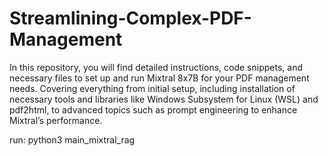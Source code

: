 # Streamlining-Complex-PDF-Management

In this repository, you will find detailed instructions, code snippets, and necessary files to set up and run Mixtral 8x7B for your PDF management needs. Covering everything from initial setup, including installation of necessary tools and libraries like Windows Subsystem for Linux (WSL) and pdf2html, to advanced topics such as prompt engineering to enhance Mixtral’s performance.

run: python3 main_mixtral_rag
